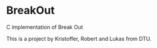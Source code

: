 # BreakOut
C implementation of Break Out

This is a project by Kristoffer, Robert and Lukas from DTU.

